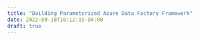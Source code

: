 ```yaml
---
title: "Building Parameterized Azure Data Factory Framework"
date: 2022-09-18T16:12:15-04:00
draft: true
---
```


